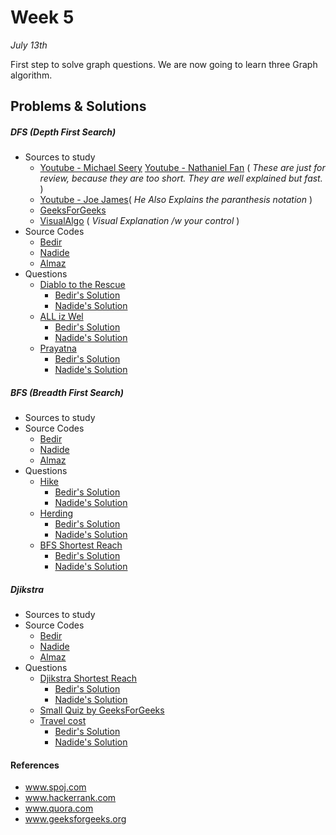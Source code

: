 # Week 5
<em>July 13th</em>

First step to solve graph questions. We are now going to learn three Graph algorithm.

## Problems & Solutions
##### DFS (Depth First Search)
  
  - Sources to study
    - [Youtube - Michael Seery](https://www.youtube.com/watch?v=bkROCj-BTWE)   [Youtube - Nathaniel Fan](https://www.youtube.com/watch?v=mE_PCK0oFyo) ( _These are just for review, because they are too short. They are well explained but fast._ )
    - [Youtube - Joe James](http://www.geeksforgeeks.org/sieve-of-eratosthenes/)( _He Also Explains the paranthesis notation_ )
    - [GeeksForGeeks](http://www.geeksforgeeks.org/depth-first-traversal-for-a-graph/)
    - [VisualAlgo](http://visualgo.net/dfsbfs) ( _Visual Explanation /w your control_ )
  - Source Codes
    - [Bedir](https://github.com/BedirT/AlgorithmsL/blob/master/Algorithms/Graph/dfs.cpp)
    - [Nadide]()
    - [Almaz]()
  - Questions
    - [Diablo to the Rescue](https://www.codechef.com/problems/TR002)
      - [Bedir's Solution]()
      - [Nadide's Solution]()
    - [ALL iz Wel](http://www.spoj.com/problems/ALLIZWEL/)
      - [Bedir's Solution](https://github.com/BedirT/AlgorithmsL/blob/master/Problems/Curriculum%20Q's/Week%205/ALLIZZWELL.cpp)
      - [Nadide's Solution]()
    - [Prayatna](http://www.spoj.com/problems/CAM5/)
      - [Bedir's Solution](https://github.com/BedirT/AlgorithmsL/blob/master/Problems/Curriculum%20Q's/Week%205/Prayatna.cpp)
      - [Nadide's Solution]()
    

##### BFS (Breadth First Search)

  - Sources to study
  - Source Codes
    - [Bedir](https://github.com/BedirT/AlgorithmsL/blob/master/Algorithms/Graph/bfs.cpp)
    - [Nadide]()
    - [Almaz]()
  - Questions
    - [Hike](http://www.spoj.com/problems/HIKE/)
      - [Bedir's Solution]()
      - [Nadide's Solution]()
    - [Herding](http://www.spoj.com/problems/HERDING/)
      - [Bedir's Solution]()
      - [Nadide's Solution]()
    - [BFS Shortest Reach](https://www.hackerrank.com/challenges/bfsshortreach)
      - [Bedir's Solution]()
      - [Nadide's Solution]()


##### Djikstra

  - Sources to study
  - Source Codes
    - [Bedir]()
    - [Nadide]()
    - [Almaz]()
  - Questions
    - [Djikstra Shortest Reach](https://www.hackerrank.com/challenges/dijkstrashortreach)
      - [Bedir's Solution]()
      - [Nadide's Solution]()
    - [Small Quiz by GeeksForGeeks](http://quiz.geeksforgeeks.org/algorithms/graph-shortest-paths/)
    - [Travel cost](http://www.spoj.com/problems/TRVCOST/)
      - [Bedir's Solution]()
      - [Nadide's Solution]()

#### References

- www.spoj.com
- www.hackerrank.com
- www.quora.com
- www.geeksforgeeks.org

